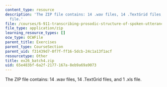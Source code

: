 ```yaml
---
content_type: resource
description: 'The ZIP file contains: 14 .wav files, 14 .TextGrid files, and 1 .xls
  file.'
file: /courses/6-911-transcribing-prosodic-structure-of-spoken-utterances-with-tobi-january-iap-2006/65e483bf6a2f2177167a8eb9a69a9073_ex26_batch4.zip
file_type: application/zip
learning_resource_types: []
ocw_type: OCWFile
parent_title: Exercises
parent_type: CourseSection
parent_uid: f31439d7-0f7f-ff16-5dcb-24c1a13f1acf
resourcetype: Other
title: ex26_batch4.zip
uid: 65e483bf-6a2f-2177-167a-8eb9a69a9073
---
```

The ZIP file contains: 14 .wav files, 14 .TextGrid files, and 1 .xls file.

